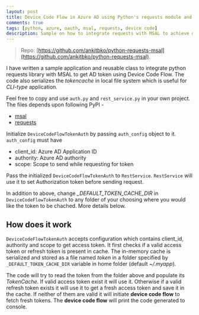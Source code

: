 ```yaml
---
layout: post
title: Device Code Flow in Azure AD using Python's requests module and MSAL
comments: true
tags: [python, azure, oauth, msal, requests, device code]
description: Sample on how to integrate requests with MSAL to achieve device code flow
---
```


> Repo: [https://github.com/ankitbko/python-requests-msal](https://github.com/ankitbko/python-requests-msal).

I have written a sample application and reusable class to integrate python requests library with MSAL to get AD token using Device Code Flow. The code also serializes the *tokencache* in local file system which is useful for *CLI-type* application.

Feel free to copy and use `auth.py` and `rest_service.py` in your own project. The files depends upon following PyPI -
- [msal](https://pypi.org/project/msal/)
- [requests](https://pypi.org/project/requests/)

Initialize `DeviceCodeFlowTokenAuth` by passing `auth_config` object to it. `auth_config` must have
- client_id: Azure AD Application ID
- authority: Azure AD authority
- scope: Scope to send while requesting for token

Pass the initialized `DeviceCodeFlowTokenAuth` to `RestService`. `RestService` will use it to set Authorization token before sending request.

In addition to above, change *_DEFAULT_TOKEN_CACHE_DIR* in `DeviceCodeFlowTokenAuth` to any folder of your choosing where you would like the token to be chached. More details below.

## How does it work

`DeviceCodeFlowTokenAuth` accepts configuration which contains client_id, authority and scope to get access token. It first checks if a valid access token or refresh token is present in cache. The in-memory cache is serialized and stored as a file named *token* in a folder specified by `_DEFAULT_TOKEN_CACHE_DIR` variable in home folder (default *~/.myapp*).

The code will try to read the token from the folder above and populate its *TokenCache*. If valid access token exist it will use it. Otherwise if a valid refresh token exists it will use it to get a fresh access token and save it in the cache. If neither of them are valid it will initiate **device code flow** to fetch fresh tokens. The **device code flow** will print the code generated to console.
